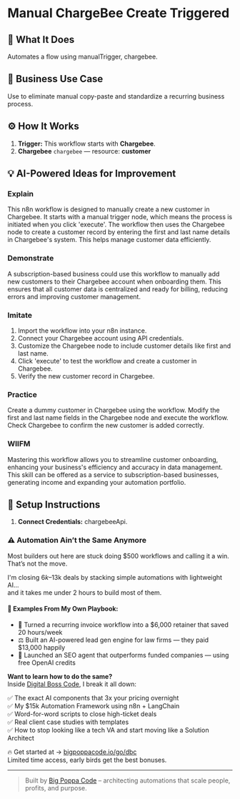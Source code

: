 # Manual ChargeBee Create Triggered
  ## 🚀 What It Does
  Automates a flow using manualTrigger, chargebee.
  
  ## 💼 Business Use Case
  Use to eliminate manual copy-paste and standardize a recurring business process.
  
  ## ⚙️ How It Works
  1. **Trigger:** This workflow starts with **Chargebee**.
  2. **Chargebee** `chargebee` — resource: **customer**
  
  ## 💡 AI-Powered Ideas for Improvement
  ### Explain
This n8n workflow is designed to manually create a new customer in Chargebee. It starts with a manual trigger node, which means the process is initiated when you click 'execute'. The workflow then uses the Chargebee node to create a customer record by entering the first and last name details in Chargebee's system. This helps manage customer data efficiently.

### Demonstrate
A subscription-based business could use this workflow to manually add new customers to their Chargebee account when onboarding them. This ensures that all customer data is centralized and ready for billing, reducing errors and improving customer management.

### Imitate
1. Import the workflow into your n8n instance.
2. Connect your Chargebee account using API credentials.
3. Customize the Chargebee node to include customer details like first and last name.
4. Click 'execute' to test the workflow and create a customer in Chargebee.
5. Verify the new customer record in Chargebee.

### Practice
Create a dummy customer in Chargebee using the workflow. Modify the first and last name fields in the Chargebee node and execute the workflow. Check Chargebee to confirm the new customer is added correctly.

### WIIFM
Mastering this workflow allows you to streamline customer onboarding, enhancing your business's efficiency and accuracy in data management. This skill can be offered as a service to subscription-based businesses, generating income and expanding your automation portfolio.
  
  ## 🔧 Setup Instructions
  1. **Connect Credentials:** chargebeeApi.
  
### ⚠️ Automation Ain’t the Same Anymore

Most builders out here are stuck doing $500 workflows and calling it a win.  
That’s not the move.  

I'm closing $6k–$13k deals by stacking simple automations with lightweight AI...  
and it takes me under 2 hours to build most of them.

#### 🧠 Examples From My Own Playbook:
- 🔁 Turned a recurring invoice workflow into a $6,000 retainer that saved 20 hours/week  
- ⚖️ Built an AI-powered lead gen engine for law firms — they paid $13,000 happily  
- 🚀 Launched an SEO agent that outperforms funded companies — using free OpenAI credits  

**Want to learn how to do the same?**  
Inside [Digital Boss Code](https://bigpoppacode.io/go/dbc), I break it all down:

✅ The exact AI components that 3x your pricing overnight  
✅ My $15k Automation Framework using n8n + LangChain  
✅ Word-for-word scripts to close high-ticket deals  
✅ Real client case studies with templates  
✅ How to stop looking like a tech VA and start moving like a Solution Architect  

🔥 Get started at → [bigpoppacode.io/go/dbc](https://bigpoppacode.io/go/dbc)  
Limited time access, early birds get the best bonuses.

---
> Built by [Big Poppa Code](https://bigpoppacode.io) – architecting automations that scale people, profits, and purpose.
  